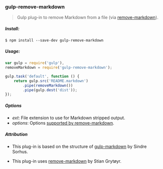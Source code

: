 ### gulp-remove-markdown
> Gulp plug-in to remove Markdown from a file (via [remove-markdown](https://github.com/stiang/remove-markdown)).

##### Install:

    $ npm install --save-dev gulp-remove-markdown

##### Usage:
```js
var gulp = require('gulp'),
removeMarkdown = require('gulp-remove-markdown');

gulp.task('default', function () {
	return gulp.src('README.markdown')
		.pipe(removeMarkdown())
		.pipe(gulp.dest('dist'));
});
```

##### Options

* *ext*: File extension to use for Markdown stripped output.
* *options*: Options [supported by remove-markdown](http://bit.ly/1LrOKG4).

##### Attribution

* This plug-in is based on the structure of [gulp-markdown](https://github.com/sindresorhus/gulp-markdown) by
Sindre Sorhus.

* This plug-in uses [remove-markdown](https://github.com/stiang/remove-markdown) by Stian Grytøyr.
